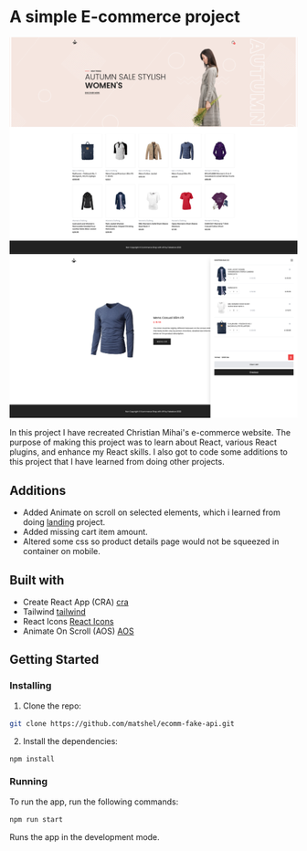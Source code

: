 # A simple E-commerce project

![image](https://github.com/matshel/ecomm-fake-api/blob/master/src/assets/images/homepage.png)
![image](https://github.com/matshel/ecomm-fake-api/blob/master/src/assets/images/product-page.png)

In this project I have recreated Christian Mihai's e-commerce website.
The purpose of making this project was to learn about React, various React plugins, and enhance my React skills.
I also got to code some additions to this project that I have learned from doing other projects.

## Additions

- Added Animate on scroll on selected elements, which i learned from doing [landing](https://github.com/matshel/landing) project.
- Added missing cart item amount.
- Altered some css so product details page would not be squeezed in container on mobile.

## Built with

- Create React App (CRA) [cra](https://create-react-app.dev/)
- Tailwind [tailwind](https://tailwindcss.com/)
- React Icons [React Icons](https://react-icons.github.io/react-icons/)
- Animate On Scroll (AOS) [AOS](https://michalsnik.github.io/aos/)

## Getting Started

### Installing

1. Clone the repo:

```bash
git clone https://github.com/matshel/ecomm-fake-api.git
```

2. Install the dependencies:

```
npm install
```

### Running

To run the app, run the following commands:

```bash
npm run start
```

Runs the app in the development mode.
